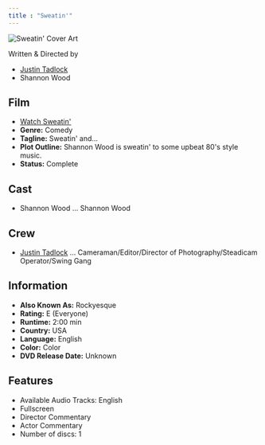 ```yaml
---
title : "Sweatin'"
---
```


![Sweatin' Cover Art](/wp-content/uploads/2007/02/sweatin.jpg)

Written &amp; Directed by

- [Justin Tadlock](/about)
- Shannon Wood

## Film

- [Watch Sweatin'](/warehouse/films/sweatin/videos/sweatin.wmv)
- **Genre:** Comedy
- **Tagline:** Sweatin' and...
- **Plot Outline:** Shannon Wood is sweatin' to some upbeat 80's style music.
- **Status:** Complete

## Cast

- Shannon Wood  ... Shannon Wood

## Crew

- [Justin Tadlock](/about)  ... Cameraman/Editor/Director of Photography/Steadicam Operator/Swing Gang

## Information

- **Also Known As:** Rockyesque
- **Rating:** E (Everyone)
- **Runtime:** 2:00 min
- **Country:** USA
- **Language:** English
- **Color:** Color
- **DVD Release Date:** Unknown

## Features

- Available Audio Tracks: English
- Fullscreen
- Director Commentary
- Actor Commentary
- Number of discs: 1
